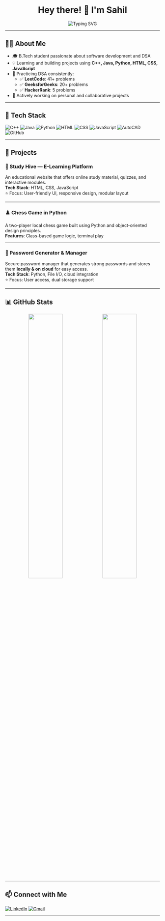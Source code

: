 <h1 align="center">Hey there! 👋 I'm Sahil</h1>

<p align="center">
  <img src="https://readme-typing-svg.demolab.com?font=Fira+Code&pause=1000&color=skyblue&center=true&vCenter=true&width=1000&lines=Aspiring+Software+Developer+|+Full-Stack+Learner+|+DSA+Enthusiast" alt="Typing SVG" />
</p>

---

## 👨‍💻 About Me

- 🎓 B.Tech student passionate about software development and DSA  
- 💡 Learning and building projects using **C++, Java, Python, HTML, CSS, JavaScript**  
- 🧠 Practicing DSA consistently:
  - ✅ **LeetCode**: 41+ problems
  - ✅ **GeeksforGeeks**: 20+ problems
  - ✅ **HackerRank**: 5 problems
- 🚀 Actively working on personal and collaborative projects

---

## 🧠 Tech Stack

![C++](https://img.shields.io/badge/C%2B%2B-%2300599C.svg?&style=for-the-badge&logo=c%2B%2B&logoColor=white)
![Java](https://img.shields.io/badge/Java-ED8B00?style=for-the-badge&logo=java&logoColor=white)
![Python](https://img.shields.io/badge/Python-3776AB?style=for-the-badge&logo=python&logoColor=white)
![HTML](https://img.shields.io/badge/HTML5-E34F26?style=for-the-badge&logo=html5&logoColor=white)
![CSS](https://img.shields.io/badge/CSS3-1572B6?style=for-the-badge&logo=css3&logoColor=white)
![JavaScript](https://img.shields.io/badge/JavaScript-F7DF1E?style=for-the-badge&logo=javascript&logoColor=black)
![AutoCAD](https://img.shields.io/badge/AutoCAD-DD1B16?style=for-the-badge&logo=autodesk&logoColor=white)
![GitHub](https://img.shields.io/badge/GitHub-181717?style=for-the-badge&logo=github)

---

## 💼 Projects

### 📘 Study Hive — E-Learning Platform  
An educational website that offers online study material, quizzes, and interactive modules.  
**Tech Stack**: HTML, CSS, JavaScript  
⭐ Focus: User-friendly UI, responsive design, modular layout

---

### ♟️ Chess Game in Python  
A two-player local chess game built using Python and object-oriented design principles.  
**Features**: Class-based game logic, terminal play

---

### 🔐 Password Generator & Manager  
Secure password manager that generates strong passwords and stores them **locally & on cloud** for easy access.  
**Tech Stack**: Python, File I/O, cloud integration  
⭐ Focus: User access, dual storage support

---

## 📊 GitHub Stats

<p align="center">
  <img src="https://github-readme-stats.vercel.app/api?username=sahil&show_icons=true&theme=tokyonight&hide_border=false" width="47%" />
  <img src="https://github-readme-streak-stats.herokuapp.com?user=sahil&theme=tokyonight&hide_border=false" width="47%" />
</p>

---

## 📫 Connect with Me

[![LinkedIn](https://img.shields.io/badge/LinkedIn-0077B5?style=for-the-badge&logo=linkedin&logoColor=white)](www.linkedin.com/in/sahil-vishwakarma-021684297)
[![Gmail](https://img.shields.io/badge/Gmail-D14836?style=for-the-badge&logo=gmail&logoColor=white)](mailto:sahilvishwakarma2004@gmail.com)


---

